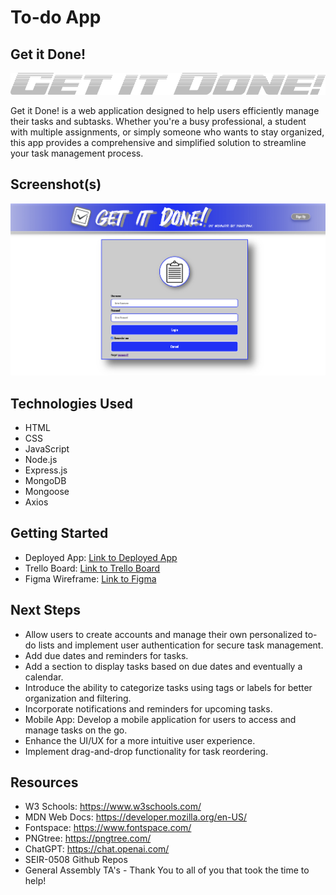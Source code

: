 # To-do App

## Get it Done!
![Title](client/assests/getItDoneTitle2.png)


Get it Done! is a web application designed to help users efficiently manage their tasks and subtasks. Whether you're a busy professional, a student with multiple assignments, or simply someone who wants to stay organized, this app provides a comprehensive and simplified solution to streamline your task management process.

## Screenshot(s)
![Landing Page](client/assests/LandingPage.png)

## Technologies Used
- HTML
- CSS
- JavaScript
- Node.js
- Express.js
- MongoDB
- Mongoose
- Axios

## Getting Started
- Deployed App: [Link to Deployed App](https://your-deployed-app-url.com)
- Trello Board: [Link to Trello Board](https://https://trello.com/b/CFpgX3uL/to-do-list-app-development-trello-board-url.com)
- Figma Wireframe: [Link to Figma](https://www.figma.com/file/hRbu6KQc2KmbJLiAquOdli/Untitled?type=design&node-id=0%3A1&t=4UD2uIKQMyYzSOHr-1)

## Next Steps
- Allow users to create accounts and manage their own personalized to-do lists and implement user authentication for secure task management.
- Add due dates and reminders for tasks.
- Add a section to display tasks based on due dates and eventually a calendar.
- Introduce the ability to categorize tasks using tags or labels for better organization and filtering.
- Incorporate notifications and reminders for upcoming tasks.
- Mobile App: Develop a mobile application for users to access and manage tasks on the go.
- Enhance the UI/UX for a more intuitive user experience.
- Implement drag-and-drop functionality for task reordering.



## Resources
- W3 Schools: https://www.w3schools.com/
- MDN Web Docs: https://developer.mozilla.org/en-US/
- Fontspace: https://www.fontspace.com/
- PNGtree: https://pngtree.com/
- ChatGPT: https://chat.openai.com/
- SEIR-0508 Github Repos
- General Assembly TA's - Thank You to all of you that took the time to help!

